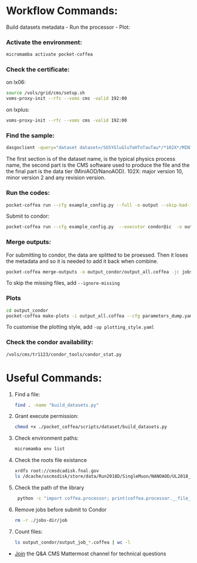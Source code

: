  # Workflow Commands:
 Build datasets metadata - Run the processor - Plot:
 
### Activate the environment:
```bash
micromamba activate pocket-coffea
```
### Check the certificate:
on lx06:
```bash
source /vols/grid/cms/setup.sh
voms-proxy-init --rfc --voms cms -valid 192:00
```
on lxplus:
```bash
voms-proxy-init --rfc --voms cms -valid 192:00
```
### Find the sample:
```bash
dasgoclient -query="dataset dataset=/SUSYGluGluToHToTauTau*/*102X*/MINIAODSIM"
```
The first section is of the dataset name, is the typical physics process name, the second part is the CMS software used to produce the file and the the final part is the data tier (MiniAOD/NanoAOD). 102X: major version 10, minor version 2 and any revision version.

### Run the codes:
```bash
pocket-coffea run --cfg example_config.py --full -o output --skip-bad-files
```
Submit to condor:
```bash
pocket-coffea run --cfg example_config.py  --executor condor@ic  -o output_condor --scaleout=100 --skip-bad-files
```

### Merge outputs:
For submitting to condor, the data are splitted to be proessed. Then it loses the metadata and so it is needed to add it back when combine. 
```bash
pocket-coffea merge-outputs -o output_condor/output_all.coffea -jc jobs-dir/job/jobs_config.yaml output_condor/output_job_*.coffea
```
To skip the missing files, add ```--ignore-missing```

### Plots 
```bash
cd output_condor
pocket-coffea make-plots -i output_all.coffea --cfg parameters_dump.yaml -o plots
```
To customise the plotting style, add ```-op plotting_style.yaml```

### Check the condor availability:
```bash
/vols/cms/tr1123/condor_tools/condor_stat.py
```

# Useful Commands:
1. Find a file:
    ```bash
    find . -name "build_datasets.py"
    ```
2. Grant execute permission:
   ```bash
   chmod +x ./pocket_coffea/scripts/dataset/build_datasets.py
   ```
3. Check environment paths:
   ```bash
   micromamba env list
   ```
4. Check the roots file existance
    ```bash
    xrdfs root://cmsdcadisk.fnal.gov
    ls /dcache/uscmsdisk/store/data/Run2018D/SingleMuon/NANOAOD/UL2018_MiniAODv2_NanoAODv9-v1/280000/
    ```
5. Check the path of the library
   ```bash
    python -c "import coffea.processor; print(coffea.processor.__file__)"
    ```
6. Remove jobs before submit to Condor
   ```bash
   rm -r ./jobs-dir/job
   ```
7. Count files:
   ```bash
   ls output_condor/output_job_*.coffea | wc -l
   ```
  
- [Join](https://mattermost.web.cern.ch/cms-exp/channels/pocketcoffea---qa) the Q&A CMS Mattermost channel for technical questions


